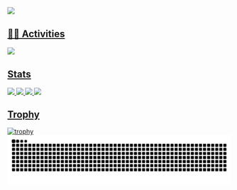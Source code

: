 <p align="left">
  <a href="https://github.com/Nakka0925">
    <img height="20" src="https://komarev.com/ghpvc/?username=Nakka0925" />
</p>

## 🏃‍♀️ Activities
![](https://github-readme-stats.vercel.app/api?username=Nakka0925&theme=neon)

## Stats
![](http://github-profile-summary-cards.vercel.app/api/cards/profile-details?username=Nakka0925&theme=2077)
![](http://github-profile-summary-cards.vercel.app/api/cards/repos-per-language?username=Nakka0925&theme=2077)
![](http://github-profile-summary-cards.vercel.app/api/cards/most-commit-language?username=Nakka0925&theme=2077)
![](http://github-profile-summary-cards.vercel.app/api/cards/productive-time?username=Nakka0925&theme=2077&utcOffset=9)

## Trophy
![trophy](https://github-profile-trophy.vercel.app/?username=Nakka0925&theme=radical)
![](https://raw.githubusercontent.com/Nakka0925/Nakka0925/output/github-contribution-grid-snake.svg)

<!--
**Nakka0925/Nakka0925** is a ✨ _special_ ✨ repository because its `README.md` (this file) appears on your GitHub profile.

Here are some ideas to get you started:

- 🔭 I’m currently working on ...
- 🌱 I’m currently learning ...
- 👯 I’m looking to collaborate on ...
- 🤔 I’m looking for help with ...
- 💬 Ask me about ...
- 📫 How to reach me: ...
- 😄 Pronouns: ...
- ⚡ Fun fact: ...
-->
